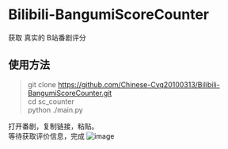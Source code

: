 # Bilibili-BangumiScoreCounter
获取 真实的 B站番剧评分

## 使用方法  
> git clone https://github.com/Chinese-Cyq20100313/Bilibili-BangumiScoreCounter.git  
cd sc_counter  
python ./main.py  

打开番剧，复制链接，粘贴。  
等待获取评价信息，完成
![image](https://user-images.githubusercontent.com/68551684/213110498-c72a9aa0-0376-4eb3-8e3e-b55b589b7fba.png)
